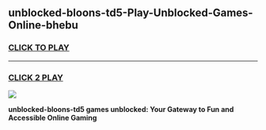 
## unblocked-bloons-td5-Play-Unblocked-Games-Online-bhebu
<h3>
<a href="https://premium76.site?title=unblocked-bloons-td5&ref=25A">CLICK TO PLAY</a></h3>
<hr>

<h3>
<a href="https://premium76.site?title=unblocked-bloons-td5&ref=25A">CLICK 2 PLAY</a>
  
</h3>

<a href="https://premium76.site?title=unblocked-bloons-td5&ref=25A"><img src="https://clearcache.store/games.png"></a>


**unblocked-bloons-td5 games unblocked: Your Gateway to Fun and Accessible Online Gaming**
